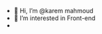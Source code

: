 - 👋 Hi, I’m @karem mahmoud
- 👀 I’m interested in Front-end
-

<!---
karem880/karem880 is a ✨ special ✨ repository because its `README.md` (this file) appears on your GitHub profile.
You can click the Preview link to take a look at your changes.
--->
